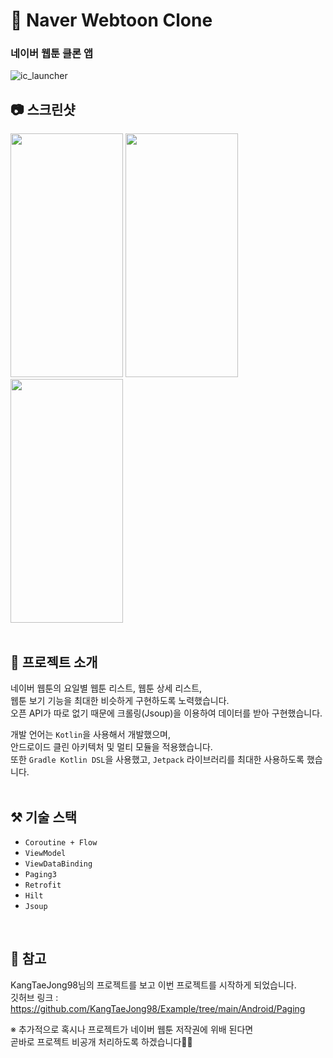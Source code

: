 # 🎨 Naver Webtoon Clone
### 네이버 웹툰 클론 앱
![ic_launcher](https://user-images.githubusercontent.com/79048895/202618052-92a99ea7-e56f-4cc5-a147-fb46ab21e761.png)

## 📷 스크린샷
<img src="https://user-images.githubusercontent.com/79048895/202618279-1ae00d8e-9129-4339-bb17-00cb8f5fd36f.jpg" width="180" height="390" /> <img src="https://user-images.githubusercontent.com/79048895/202618284-8c2944d8-f1e4-4271-a86f-c9ca63ce9575.jpg" width="180" height="390" /> 
<img src="https://user-images.githubusercontent.com/79048895/202618288-4e395638-e954-4b18-bd69-3a4fe522c769.jpg" width="180" height="390" />
<br>
<br>

## 📝 프로젝트 소개
네이버 웹툰의 요일별 웹툰 리스트, 웹툰 상세 리스트,  
웹툰 보기 기능을 최대한 비슷하게 구현하도록 노력했습니다.  
오픈 API가 따로 없기 때문에 크롤링(Jsoup)을 이용하여 데이터를 받아 구현했습니다.

개발 언어는 `Kotlin`을 사용해서 개발했으며,  
안드로이드 클린 아키텍처 및 멀티 모듈을 적용했습니다.  
또한 `Gradle Kotlin DSL`을 사용했고, `Jetpack` 라이브러리를 최대한 사용하도록 했습니다.
<br>
<br>  

## ⚒ 기술 스택
- `Coroutine + Flow`
- `ViewModel`
- `ViewDataBinding`
- `Paging3`
- `Retrofit`
- `Hilt`
- `Jsoup`
<br>

## 🔗 참고
KangTaeJong98님의 프로젝트를 보고 이번 프로젝트를 시작하게 되었습니다.  
깃허브 링크 : https://github.com/KangTaeJong98/Example/tree/main/Android/Paging

※ 추가적으로 혹시나 프로젝트가 네이버 웹툰 저작권에 위배 된다면  
곧바로 프로젝트 비공개 처리하도록 하겠습니다🙇‍♂️
